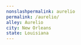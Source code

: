 ```yaml
---
﻿nonslashpermalink: aurelio
permalink: /aurelio/
alley: Aurelio
city: New Orleans
state: Louisiana
---
```

